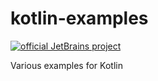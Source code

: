 kotlin-examples
===============

[![official JetBrains project](http://jb.gg/badges/official.svg)](https://confluence.jetbrains.com/display/ALL/JetBrains+on+GitHub)

Various examples for Kotlin
